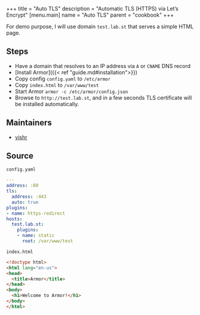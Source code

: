 +++
title = "Auto TLS"
description = "Automatic TLS (HTTPS) via Let’s Encrypt"
[menu.main]
  name = "Auto TLS"
  parent = "cookbook"
+++

For demo purpose, I will use domain `test.lab.st` that serves a simple
HTML page.

## Steps

- Have a domain that resolves to an IP address via `A` or `CNAME` DNS record
- [Install Armor]({{< ref "guide.md#installation">}})
- Copy config `config.yaml` to `/etc/armor`
- Copy `index.html` to `/var/www/test`
- Start Armor `armor -c /etc/armor/config.json`
- Browse to `http://test.lab.st`, and in a few seconds TLS certificate will be installed automatically.

## Maintainers

- [vishr](https://github.com/vishr)

## Source

`config.yaml`

```yaml
---
address: :80
tls:
  address: :443
  auto: true
plugins:
- name: https-redirect
hosts:
  test.lab.st:
    plugins:
    - name: static
      root: /var/www/test
```

`index.html`

```html
<!doctype html>
<html lang="en-us">
<head>
  <title>Armor</title>
</head>
<body>
  <h1>Welcome to Armor!</h1>
</body>
</html>
```
